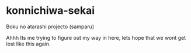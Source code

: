 # konnichiwa-sekai
Boku no atarashi projecto (samparu)

Ahhh Its me trying to figure out my way in here, lets hope that we wont get lost like this again.
